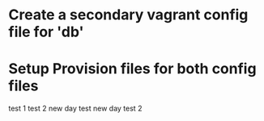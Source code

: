 

# Create a secondary vagrant config file for 'db'

# Setup Provision files for both config files

test 1
test 2
new day test
new day test 2
